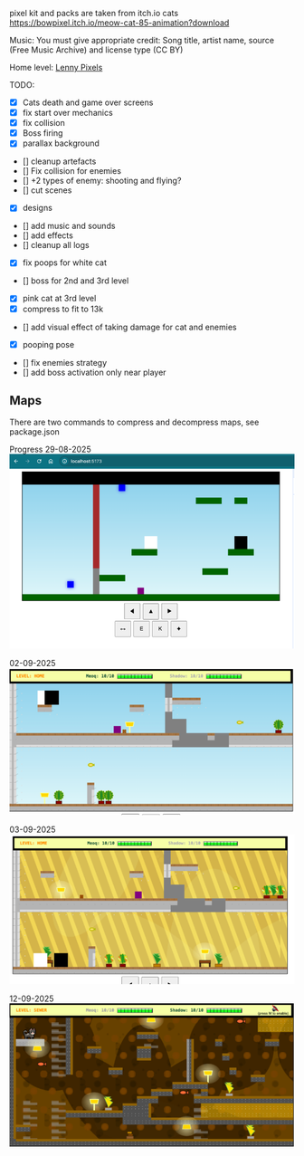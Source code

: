 pixel kit and packs are taken from itch.io
cats https://bowpixel.itch.io/meow-cat-85-animation?download

Music:
You must give appropriate credit: Song title, artist name, source (Free Music Archive) and license type (CC BY)

Home level: [Lenny Pixels](https://freemusicarchive.org/music/lenny-pixels/)

TODO:
- [X] Cats death and game over screens
- [X] fix start over mechanics
- [X] fix collision
- [X] Boss firing
- [X] parallax background
- [] cleanup artefacts
- [] Fix collision for enemies
- [] +2 types of enemy: shooting and flying?
- [] cut scenes
- [X] designs
- [] add music and sounds
- [] add effects
- [] cleanup all logs
- [X] fix poops for white cat
- [] boss for 2nd and 3rd level
- [X] pink cat at 3rd level
- [X] compress to fit to 13k
- [] add visual effect of taking damage for cat and enemies
- [X] pooping pose
- [] fix enemies strategy
- [] add boss activation only near player

## Maps
There are two commands to compress and decompress maps, see package.json

Progress
29-08-2025
![img.png](img.png)

02-09-2025
![img_1.png](img_1.png)

03-09-2025
![img_2.png](img_2.png)

12-09-2025
![img_3.png](img_3.png)